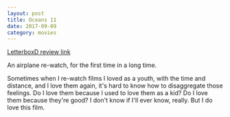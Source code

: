 ```yaml
---
layout: post
title: Oceans 11 
date: 2017-09-09
category: movies
---
```

 
[LetterboxD review link](https://letterboxd.com/samarthbhaskar/film/oceans-eleven-2001/)

An airplane re-watch, for the first time in a long time.

Sometimes when I re-watch films I loved as a youth, with the time and distance, and I love them again, it's hard to know how to disaggregate those feelings. Do I love them because I used to love them as a kid? Do I love them because they're good? I don't know if I'll ever know, really. But I do love this film.